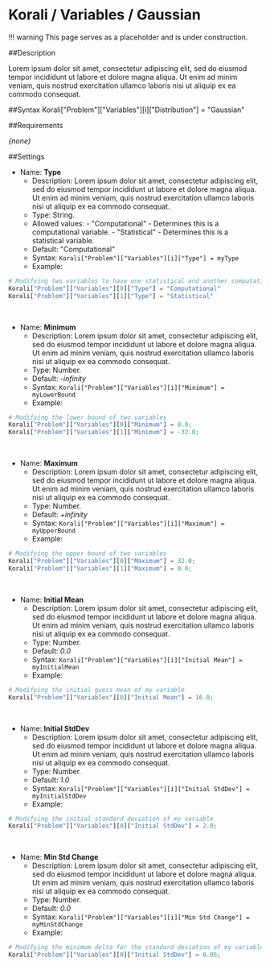 # Korali / Variables / Gaussian



!!! warning
    This page serves as a placeholder and is under construction.

    				   

##Description

Lorem ipsum dolor sit amet, consectetur adipiscing elit, sed do eiusmod tempor incididunt ut labore et dolore magna aliqua. Ut enim ad minim veniam, quis nostrud exercitation ullamco laboris nisi ut aliquip ex ea commodo consequat.

##Syntax
       Korali["Problem"]["Variables"][i]["Distribution"] = "Gaussian"

##Requirements

*{none}*

##Settings

+ Name: **Type**
     - Description: Lorem ipsum dolor sit amet, consectetur adipiscing elit, sed do eiusmod tempor incididunt ut labore et dolore magna aliqua. Ut enim ad minim veniam, quis nostrud exercitation ullamco laboris nisi ut aliquip ex ea commodo consequat.
     - Type: String.
	 - Allowed values:
	       - "Computational" - Determines this is a computational variable.
		   - "Statistical" - Determines this is a statistical variable.
	 - Default: "Computational"
	 - Syntax: `Korali["Problem"]["Variables"][i]["Type"] = myType`
	 - Example:

```python
# Modifying two variables to have one statistical and another computational.
Korali["Problem"]["Variables"][0]["Type"] = "Computational"
Korali["Problem"]["Variables"][1]["Type"] = "Statistical"
```

<br>

+ Name: **Minimum**
     - Description: Lorem ipsum dolor sit amet, consectetur adipiscing elit, sed do eiusmod tempor incididunt ut labore et dolore magna aliqua. Ut enim ad minim veniam, quis nostrud exercitation ullamco laboris nisi ut aliquip ex ea commodo consequat.
     - Type: Number.
	 - Default: *-infinity*
	 - Syntax: `Korali["Problem"]["Variables"][i]["Minimum"] = myLowerBound`
	 - Example:

```python
# Modifying the lower bound of two variables
Korali["Problem"]["Variables"][0]["Minimum"] = 0.0;
Korali["Problem"]["Variables"][1]["Minimum"] = -32.0;
```

<br>

+ Name: **Maximum**
     - Description: Lorem ipsum dolor sit amet, consectetur adipiscing elit, sed do eiusmod tempor incididunt ut labore et dolore magna aliqua. Ut enim ad minim veniam, quis nostrud exercitation ullamco laboris nisi ut aliquip ex ea commodo consequat.
     - Type: Number.
	 - Default: *+infinity*
	 - Syntax: `Korali["Problem"]["Variables"][i]["Maximum"] = myUpperBound`
	 - Example:

```python
# Modifying the upper bound of two variables
Korali["Problem"]["Variables"][0]["Maximum"] = 32.0;
Korali["Problem"]["Variables"][1]["Maximum"] = 0.0;
```

<br>

+ Name: **Initial Mean**
     - Description: Lorem ipsum dolor sit amet, consectetur adipiscing elit, sed do eiusmod tempor incididunt ut labore et dolore magna aliqua. Ut enim ad minim veniam, quis nostrud exercitation ullamco laboris nisi ut aliquip ex ea commodo consequat.
     - Type: Number.
	 - Default: *0.0*
	 - Syntax: `Korali["Problem"]["Variables"][i]["Initial Mean"] = myInitialMean`
	 - Example:

```python
# Modifying the initial guess mean of my variable
Korali["Problem"]["Variables"][0]["Initial Mean"] = 16.0;
```

<br>

+ Name: **Initial StdDev**
     - Description: Lorem ipsum dolor sit amet, consectetur adipiscing elit, sed do eiusmod tempor incididunt ut labore et dolore magna aliqua. Ut enim ad minim veniam, quis nostrud exercitation ullamco laboris nisi ut aliquip ex ea commodo consequat.
     - Type: Number.
	 - Default: *1.0*
	 - Syntax: `Korali["Problem"]["Variables"][i]["Initial StdDev"] = myInitialStdDev`
	 - Example:

```python
# Modifying the initial standard deviation of my variable
Korali["Problem"]["Variables"][0]["Initial StdDev"] = 2.0;
```	 

<br>

+ Name: **Min Std Change**
     - Description: Lorem ipsum dolor sit amet, consectetur adipiscing elit, sed do eiusmod tempor incididunt ut labore et dolore magna aliqua. Ut enim ad minim veniam, quis nostrud exercitation ullamco laboris nisi ut aliquip ex ea commodo consequat.
     - Type: Number.
	 - Default: *0.0*
	 - Syntax: `Korali["Problem"]["Variables"][i]["Min Std Change"] = myMinStdChange`
	 - Example:

```python
# Modifying the minimum delta for the standard deviation of my variable
Korali["Problem"]["Variables"][0]["Initial StdDev"] = 0.05;
```	 
